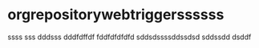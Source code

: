 # orgrepositorywebtriggerssssss
ssss
sss
dddsss
dddfdffdf
fddfdfdfdfd
sddsdssssddssdsd
sddssdd
dsddf
